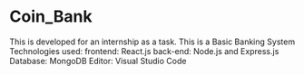 # Coin_Bank
This is developed for an internship as a task. This is a Basic Banking System
   Technologies used:
frontend: React.js
back-end: Node.js and Express.js
Database: MongoDB
Editor: Visual Studio Code

